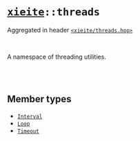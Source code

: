 # [`xieite`](../README.md)`::threads`
Aggregated in header [`<xieite/threads.hpp>`](../include/xieite/threads.hpp)

<br/>

A namespace of threading utilities.

<br/><br/>

## Member types
- [`Interval`](../docs/threads/Interval.md)
- [`Loop`](../docs/threads/Loop.md)
- [`Timeout`](../docs/threads/Timeout.md)
